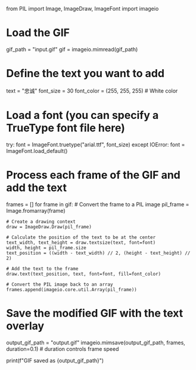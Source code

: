 from PIL import Image, ImageDraw, ImageFont
import imageio

# Load the GIF
gif_path = "input.gif"
gif = imageio.mimread(gif_path)

# Define the text you want to add
text = "忠诚"
font_size = 30
font_color = (255, 255, 255)  # White color

# Load a font (you can specify a TrueType font file here)
try:
    font = ImageFont.truetype("arial.ttf", font_size)
except IOError:
    font = ImageFont.load_default()

# Process each frame of the GIF and add the text
frames = []
for frame in gif:
    # Convert the frame to a PIL image
    pil_frame = Image.fromarray(frame)
    
    # Create a drawing context
    draw = ImageDraw.Draw(pil_frame)
    
    # Calculate the position of the text to be at the center
    text_width, text_height = draw.textsize(text, font=font)
    width, height = pil_frame.size
    text_position = ((width - text_width) // 2, (height - text_height) // 2)
    
    # Add the text to the frame
    draw.text(text_position, text, font=font, fill=font_color)
    
    # Convert the PIL image back to an array
    frames.append(imageio.core.util.Array(pil_frame))

# Save the modified GIF with the text overlay
output_gif_path = "output.gif"
imageio.mimsave(output_gif_path, frames, duration=0.1)  # duration controls frame speed

print(f"GIF saved as {output_gif_path}")
